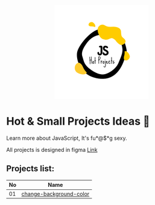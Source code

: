 <p align="center">
  <img src="https://github.com/IAmTahazzot/Archive/blob/main/projects/hot-projects/hot-projects.png" alt="archive logo" width="250px" height="250px" />
</p>

# Hot & Small Projects Ideas 🤗

Learn more about JavaScript, It's fu*@$*g sexy.

All projects is designed in figma [Link][figma]

## Projects list:

| No  | Name                           |
|-----|--------------------------------|
| 01  | [change-background-color][1]   |

[1]: ./change-background-color 
[figma]: https://www.figma.com/file/scZqp2i1j5LfbDgX1xrhix/Hot-Projects?node-id=0%3A1&t=OZmyr4PmLdwm6QkN-1
